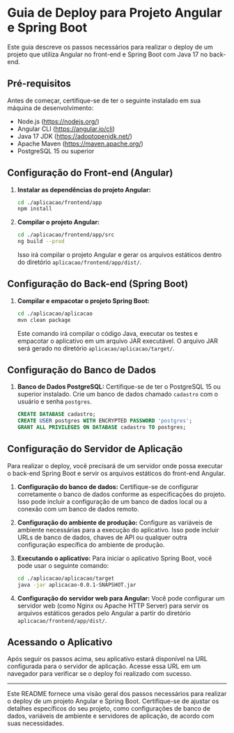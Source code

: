 # Guia de Deploy para Projeto Angular e Spring Boot

Este guia descreve os passos necessários para realizar o deploy de um projeto que utiliza Angular no front-end e Spring
Boot com Java 17 no back-end.

## Pré-requisitos

Antes de começar, certifique-se de ter o seguinte instalado em sua máquina de desenvolvimento:

- Node.js (https://nodejs.org/)
- Angular CLI (https://angular.io/cli)
- Java 17 JDK (https://adoptopenjdk.net/)
- Apache Maven (https://maven.apache.org/)
- PostgreSQL 15 ou superior

## Configuração do Front-end (Angular)

1. **Instalar as dependências do projeto Angular:**
   ```bash
   cd ./aplicacao/frontend/app
   npm install
   ```

2. **Compilar o projeto Angular:**
   ```bash
   cd ./aplicacao/frontend/app/src
   ng build --prod
   ```
   Isso irá compilar o projeto Angular e gerar os arquivos estáticos dentro do diretório `aplicacao/frontend/app/dist/`.

## Configuração do Back-end (Spring Boot)

1. **Compilar e empacotar o projeto Spring Boot:**
   ```bash
   cd ./aplicacao/aplicacao
   mvn clean package
   ```
   Este comando irá compilar o código Java, executar os testes e empacotar o aplicativo em um arquivo JAR executável. O
   arquivo JAR será gerado no diretório `aplicacao/aplicacao/target/`.

## Configuração do Banco de Dados

1. **Banco de Dados PostgreSQL:**
   Certifique-se de ter o PostgreSQL 15 ou superior instalado. Crie um banco de dados chamado `cadastro` com o usuário e
   senha `postgres`.

   ```sql
   CREATE DATABASE cadastro;
   CREATE USER postgres WITH ENCRYPTED PASSWORD 'postgres';
   GRANT ALL PRIVILEGES ON DATABASE cadastro TO postgres;
   ```

## Configuração do Servidor de Aplicação

Para realizar o deploy, você precisará de um servidor onde possa executar o back-end Spring Boot e servir os arquivos
estáticos do front-end Angular.

1. **Configuração do banco de dados:**
   Certifique-se de configurar corretamente o banco de dados conforme as especificações do projeto. Isso pode incluir a
   configuração de um banco de dados local ou a conexão com um banco de dados remoto.

2. **Configuração do ambiente de produção:**
   Configure as variáveis de ambiente necessárias para a execução do aplicativo. Isso pode incluir URLs de banco de
   dados, chaves de API ou qualquer outra configuração específica do ambiente de produção.

3. **Executando o aplicativo:**
   Para iniciar o aplicativo Spring Boot, você pode usar o seguinte comando:
   ```bash
   cd ./aplicacao/aplicacao/target
   java -jar aplicacao-0.0.1-SNAPSHOT.jar
   ```

4. **Configuração do servidor web para Angular:**
   Você pode configurar um servidor web (como Nginx ou Apache HTTP Server) para servir os arquivos estáticos gerados
   pelo Angular a partir do diretório `aplicacao/frontend/app/dist/`.

## Acessando o Aplicativo

Após seguir os passos acima, seu aplicativo estará disponível na URL configurada para o servidor de aplicação. Acesse
essa URL em um navegador para verificar se o deploy foi realizado com sucesso.

---

Este README fornece uma visão geral dos passos necessários para realizar o deploy de um projeto Angular e Spring Boot.
Certifique-se de ajustar os detalhes específicos do seu projeto, como configurações de banco de dados, variáveis de
ambiente e servidores de aplicação, de acordo com suas necessidades.